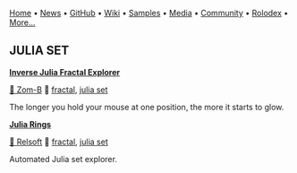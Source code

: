 [Home](https://qb64.com) • [News](/news.html) • [GitHub](/github.html) • [Wiki](/wiki.html) • [Samples](/samples.html) • [Media](/media.html) • [Community](/community.html) • [Rolodex](/rolodex.html) • [More...](/more.html)

## JULIA SET

**[Inverse Julia Fractal Explorer](inverse-julia-fractal-explorer/index)**

[🐝 Zom-B](zom-b) 🔗 [fractal](fractal), [julia set](julia-set)

The longer you hold your mouse at one position, the more it starts to glow.

**[Julia Rings](julia-rings/index)**

[🐝 Relsoft](relsoft) 🔗 [fractal](fractal), [julia set](julia-set)

Automated Julia set explorer.
